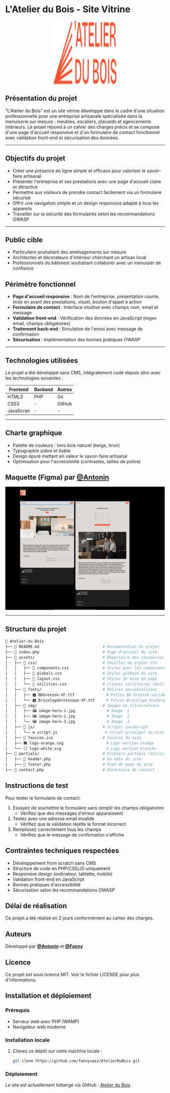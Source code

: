 # L'Atelier du Bois - Site Vitrine

<p align="center">
  <img src="./assets/logo-orange.svg" width="200" height="200" alt="Logo">
</p>

## Présentation du projet

"L'Atelier du Bois" est un site vitrine développé dans le cadre d'une situation professionnelle pour une entreprise artisanale spécialisée dans la menuiserie sur mesure : meubles, escaliers, placards et agencements intérieurs. Le projet répond à un cahier des charges précis et se compose d'une page d'accueil responsive et d'un formulaire de contact fonctionnel avec validation front-end et sécurisation des données.

--- 

## Objectifs du projet

- Créer une présence en ligne simple et efficace pour valoriser le savoir-faire artisanal
- Présenter l'entreprise et ses prestations avec une page d'accueil claire et attractive
- Permettre aux visiteurs de prendre contact facilement via un formulaire sécurisé
- Offrir une navigation simple et un design responsive adapté à tous les appareils
- Travailler sur la sécurité des formulaires selon les recommandations OWASP


---

## Public cible

- Particuliers souhaitant des aménagements sur mesure
- Architectes et décorateurs d'intérieur cherchant un artisan local
- Professionnels du bâtiment souhaitant collaborer avec un menuisier de confiance

## Périmètre fonctionnel

- **Page d'accueil responsive** : Nom de l'entreprise, présentation courte, mise en avant des prestations, visuel, bouton d'appel à action
- **Formulaire de contact** : Interface intuitive avec champs nom, email et message
- **Validation front-end** : Vérification des données en JavaScript (regex email, champs obligatoires)
- **Traitement back-end** : Simulation de l'envoi avec message de confirmation
- **Sécurisation** : Implémentation des bonnes pratiques OWASP

--- 

## Technologies utilisées

Le projet a été développé sans CMS, intégralement codé depuis zéro avec les technologies suivantes :

| Frontend | Backend | Autres |
|----------|---------|--------|
| HTML5    | PHP     | Git    |
| CSS3     | -       | GitHub |
| JavaScript | -     | -      |

---

## Charte graphique

- Palette de couleurs : tons bois naturel (beige, brun)
- Typographie sobre et lisible
- Design épuré mettant en valeur le savoir-faire artisanal
- Optimisation pour l'accessibilité (contrastes, tailles de police)

## Maquette (Figma) par [**@Antonin**](https://github.com/HeyAnto)

<p align="center">
  <img src="./assets/img/Figma - Maquette/Maquette Figma_ L&apos;Atelier du Bois.png"  alt="Logo">
</p>

---

## Structure du projet

```bash
📁 Atelier-du-Bois
├── 📝 README.md                            # Documentation du projet
├── 📝 index.php                            # Page d'accueil du site
├── 📁 assets/                              # Répertoire des ressources
│   ├── 📁 css/                             # Feuilles de styles CSS
│   │   ├── 🎨 components.css               # Styles pour les composants UI
│   │   ├── 🎨 globals.css                  # Styles globaux du site
│   │   ├── 🎨 layout.css                   # Styles de mise en page
│   │   └── 🎨 utilities.css                # Classes utilitaires réutilisables
│   ├── 📁 fonts/                           # Polices personnalisées
│   │   ├── 🅰️ BDGrotesk-VF.ttf              # Police BD Grotesk variable
│   │   └── 🅰️ BricolageGrotesque-VF.ttf     # Police Bricolage Grotesque variable
│   ├── 📁 img/                             # Images et illustrations
│   │   ├── 🖼️ image-hero-1.jpg              # Image  1
│   │   ├── 🖼️ image-hero-2.jpg              # Image  2
│   │   └── 🖼️ image-hero-3.jpg              # Image  3
│   ├── 📁 js/                              # Scripts JavaScript
│   │   └── ⚙️ script.js                     # Script principal du site
│   ├── 🌟 favicon.ico                      # Favicon du site
│   ├── 🟧 logo-orange.svg                   # Logo version orange
│   └── ⚪ logo-white.svg                    # Logo version blanche
├── 📁 partials/                            # Fichiers partiels réutilisables
│   ├── 🧩 header.php                       # En-tête du site
│   ├── 🧩 footer.php                       # Pied de page du site
├── 📨 contact.php                          # Formulaire de contact
```

## Instructions de test

Pour tester le formulaire de contact:
1. Essayez de soumettre le formulaire sans remplir les champs obligatoires
   - Vérifiez que des messages d'erreur apparaissent
2. Testez avec une adresse email invalide
   - Vérifiez que la validation rejette le format incorrect
3. Remplissez correctement tous les champs
   - Vérifiez que le message de confirmation s'affiche

## Contraintes techniques respectées

- Développement from scratch sans CMS
- Structure de code en PHP/CSS/JS uniquement
- Responsive design (ordinateur, tablette, mobile)
- Validation front-end en JavaScript
- Bonnes pratiques d'accessibilité
- Sécurisation selon les recommandations OWASP

## Délai de réalisation

Ce projet a été réalisé en 2 jours conformément au cahier des charges.

## Auteurs
Développé par [**@Antonin**](https://github.com/HeyAnto) et [**@Fanny**](https://github.com/fannysaez)

## Licence
Ce projet est sous licence MIT. Voir le fichier LICENSE pour plus d'informations.

## Installation et déploiement

### Prérequis
- Serveur web avec PHP (WAMP)
- Navigateur web moderne

### Installation locale
1. Clonez ce dépôt sur votre machine locale :
   ```bash
   git clone https://github.com/fannysaez/AtelierDuBois.git
   ```


### Déploiement
Le site est actuellement hébergé via GitHub :
[Atelier du Bois](https://github.com/fannysaez/AtelierDuBois.git)

